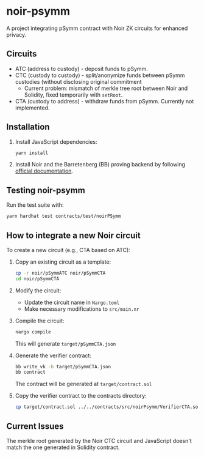 # noir-psymm

A project integrating pSymm contract with Noir ZK circuits for enhanced privacy.

## Circuits

- ATC (address to custody) - deposit funds to pSymm.
- CTC (custody to custody) - split/anonymize funds between pSymm custodies (without disclosing original commitment
  - Current problem: mismatch of merkle tree root between Noir and Solidity, fixed temporarily with `setRoot`.
- CTA (custody to address) - withdraw funds from pSymm. Currently not implemented.

## Installation

1. Install JavaScript dependencies:

   ```bash
   yarn install
   ```

2. Install Noir and the Barretenberg (BB) proving backend by following [official documentation](https://noir-lang.org/docs/getting_started/quick_start).

## Testing noir-psymm

Run the test suite with:

```bash
yarn hardhat test contracts/test/noirPSymm
```

## How to integrate a new Noir circuit

To create a new circuit (e.g., CTA based on ATC):

1. Copy an existing circuit as a template:

   ```bash
   cp -r noir/pSymmATC noir/pSymmCTA
   cd noir/pSymmCTA
   ```

2. Modify the circuit:

   - Update the circuit name in `Nargo.toml`
   - Make necessary modifications to `src/main.nr`

3. Compile the circuit:

   ```bash
   nargo compile
   ```

   This will generate `target/pSymmCTA.json`

4. Generate the verifier contract:

   ```bash
   bb write_vk -b target/pSymmCTA.json
   bb contract
   ```

   The contract will be generated at `target/contract.sol`

5. Copy the verifier contract to the contracts directory:
   ```bash
   cp target/contract.sol ../../contracts/src/noirPsymm/VerifierCTA.sol
   ```

## Current Issues

The merkle root generated by the Noir CTC circuit and JavaScript doesn't match the one generated in Solidity contract.

